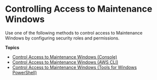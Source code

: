 # Controlling Access to Maintenance Windows<a name="sysman-maintenance-permissions"></a>

Use one of the following methods to control access to Maintenance Windows by configuring security roles and permissions\. 

**Topics**
+ [Control Access to Maintenance Windows \(Console\)](sysman-maintenance-perm-console.md)
+ [Control Access to Maintenance Windows \(AWS CLI\)](sysman-maintenance-perm-cli.md)
+ [Control Access to Maintenance Windows \(Tools for Windows PowerShell\)](sysman-maintenance-perm-ps.md)